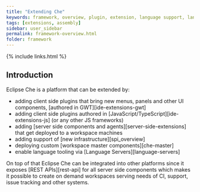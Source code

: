 ```yaml
---
title: "Extending Che"
keywords: framework, overview, plugin, extension, language support, language server
tags: [extensions, assembly]
sidebar: user_sidebar
permalink: framework-overview.html
folder: framework
---
```


{% include links.html %}

## Introduction

Eclipse Che is a platform that can be extended by:

* adding client side plugins that bring new menus, panels and other UI components, [authored in GWT][ide-extensions-gwt]
* adding client side plugins authored in [JavaScript/TypeScript][ide-extensions-js] (or any other JS frameworks)
* adding [server side components and agents][server-side-extensions] that get deployed to a workspace machines
* adding support of [new infrastructure][spi_overview]
* deploying custom [workspace master components][che-master]
* enable language tooling via [Language Servers][language-servers]

On top of that Eclipse Che can be integrated into other platforms since it exposes [REST APIs][rest-api] for all server side components which makes it possible to create on demand workspaces serving needs of CI, support, issue tracking and other systems.
